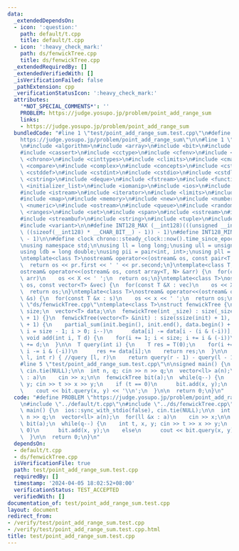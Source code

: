 ```yaml
---
data:
  _extendedDependsOn:
  - icon: ':question:'
    path: default/t.cpp
    title: default/t.cpp
  - icon: ':heavy_check_mark:'
    path: ds/fenwickTree.cpp
    title: ds/fenwickTree.cpp
  _extendedRequiredBy: []
  _extendedVerifiedWith: []
  _isVerificationFailed: false
  _pathExtension: cpp
  _verificationStatusIcon: ':heavy_check_mark:'
  attributes:
    '*NOT_SPECIAL_COMMENTS*': ''
    PROBLEM: https://judge.yosupo.jp/problem/point_add_range_sum
    links:
    - https://judge.yosupo.jp/problem/point_add_range_sum
  bundledCode: "#line 1 \"test/point_add_range_sum.test.cpp\"\n#define PROBLEM \"\
    https://judge.yosupo.jp/problem/point_add_range_sum\"\n\n#line 1 \"default/t.cpp\"\
    \n#include <algorithm>\n#include <array>\n#include <bit>\n#include <bitset>\n\
    #include <cassert>\n#include <cctype>\n#include <cfenv>\n#include <cfloat>\n#include\
    \ <chrono>\n#include <cinttypes>\n#include <climits>\n#include <cmath>\n#include\
    \ <compare>\n#include <complex>\n#include <concepts>\n#include <cstdarg>\n#include\
    \ <cstddef>\n#include <cstdint>\n#include <cstdio>\n#include <cstdlib>\n#include\
    \ <cstring>\n#include <deque>\n#include <fstream>\n#include <functional>\n#include\
    \ <initializer_list>\n#include <iomanip>\n#include <ios>\n#include <iostream>\n\
    #include <istream>\n#include <iterator>\n#include <limits>\n#include <list>\n\
    #include <map>\n#include <memory>\n#include <new>\n#include <numbers>\n#include\
    \ <numeric>\n#include <ostream>\n#include <queue>\n#include <random>\n#include\
    \ <ranges>\n#include <set>\n#include <span>\n#include <sstream>\n#include <stack>\n\
    #include <streambuf>\n#include <string>\n#include <tuple>\n#include <type_traits>\n\
    #include <variant>\n\n#define INT128_MAX (__int128)(((unsigned __int128) 1 <<\
    \ ((sizeof(__int128) * __CHAR_BIT__) - 1)) - 1)\n#define INT128_MIN (-INT128_MAX\
    \ - 1)\n\n#define clock chrono::steady_clock::now().time_since_epoch().count()\n\
    \nusing namespace std;\n\nusing ll = long long;\nusing ull = unsigned long long;\n\
    using ldb = long double;\nusing pii = pair<int, int>;\nusing pll = pair<ll, ll>;\n\
    \ntemplate<class T>\nostream& operator<<(ostream& os, const pair<T, T> pr) {\n\
    \  return os << pr.first << ' ' << pr.second;\n}\ntemplate<class T, size_t N>\n\
    ostream& operator<<(ostream& os, const array<T, N> &arr) {\n  for(const T &X :\
    \ arr)\n    os << X << ' ';\n  return os;\n}\ntemplate<class T>\nostream& operator<<(ostream&\
    \ os, const vector<T> &vec) {\n  for(const T &X : vec)\n    os << X << ' ';\n\
    \  return os;\n}\ntemplate<class T>\nostream& operator<<(ostream& os, const set<T>\
    \ &s) {\n  for(const T &x : s)\n    os << x << ' ';\n  return os;\n}\n#line 1\
    \ \"ds/fenwickTree.cpp\"\ntemplate<class T>\nstruct fenwickTree {\n  const int\
    \ size;\n  vector<T> data;\n\n  fenwickTree(int _size) : size(_size + 1), data(_size\
    \ + 1) {}\n  fenwickTree(vector<T> &init) : size(ssize(init) + 1), data(ssize(init)\
    \ + 1) {\n    partial_sum(init.begin(), init.end(), data.begin() + 1);\n    for(int\
    \ i = size - 1; i > 0; i--)\n      data[i] -= data[i - (i & (-i))];\n  }\n\n \
    \ void add(int i, T d) {\n    for(i += 1; i < size; i += i & (-i))\n      data[i]\
    \ += d;\n  }\n\n  T query(int i) {\n    T res = T(0);\n    for(i += 1; i > 0;\
    \ i -= i & (-i))\n      res += data[i];\n    return res;\n  }\n\n  T query(int\
    \ l, int r) { //query [l, r)\n    return query(r - 1) - query(l - 1);\n  }\n};\n\
    #line 5 \"test/point_add_range_sum.test.cpp\"\n\nsigned main() {\n  ios::sync_with_stdio(false),\
    \ cin.tie(NULL);\n\n  int n, q; cin >> n >> q;\n  vector<ll> a(n);\n  for(ll &x\
    \ : a)\n    cin >> x;\n\n  fenwickTree bit(a);\n  while(q--) {\n    int t, x,\
    \ y; cin >> t >> x >> y;\n    if (t == 0)\n      bit.add(x, y);\n    else\n  \
    \    cout << bit.query(x, y) << '\\n';\n  }\n\n  return 0;\n}\n"
  code: "#define PROBLEM \"https://judge.yosupo.jp/problem/point_add_range_sum\"\n\
    \n#include \"../default/t.cpp\"\n#include \"../ds/fenwickTree.cpp\"\n\nsigned\
    \ main() {\n  ios::sync_with_stdio(false), cin.tie(NULL);\n\n  int n, q; cin >>\
    \ n >> q;\n  vector<ll> a(n);\n  for(ll &x : a)\n    cin >> x;\n\n  fenwickTree\
    \ bit(a);\n  while(q--) {\n    int t, x, y; cin >> t >> x >> y;\n    if (t ==\
    \ 0)\n      bit.add(x, y);\n    else\n      cout << bit.query(x, y) << '\\n';\n\
    \  }\n\n  return 0;\n}\n"
  dependsOn:
  - default/t.cpp
  - ds/fenwickTree.cpp
  isVerificationFile: true
  path: test/point_add_range_sum.test.cpp
  requiredBy: []
  timestamp: '2024-04-05 18:02:52+08:00'
  verificationStatus: TEST_ACCEPTED
  verifiedWith: []
documentation_of: test/point_add_range_sum.test.cpp
layout: document
redirect_from:
- /verify/test/point_add_range_sum.test.cpp
- /verify/test/point_add_range_sum.test.cpp.html
title: test/point_add_range_sum.test.cpp
---
```

